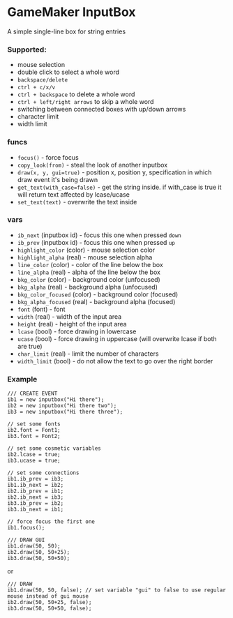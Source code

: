 # GameMaker InputBox
A simple single-line box for string entries  
  
### Supported:
- mouse selection
- double click to select a whole word
- `backspace/delete`
- `ctrl + c/x/v`
- `ctrl + backspace` to delete a whole word
- `ctrl + left/right arrows` to skip a whole word
- switching between connected boxes with up/down arrows
- character limit
- width limit


### funcs
- `focus()` - force focus
- `copy_look(from)` - steal the look of another inputbox
- `draw(x, y, gui=true)` - position x, position y, specification in which draw event it's being drawn
- `get_text(with_case=false)` - get the string inside. if with_case is true it will return text affected by lcase/ucase
- `set_text(text)` - overwrite the text inside

  
### vars
- `ib_next` (inputbox id) - focus this one when pressed `down`
- `ib_prev` (inputbox id) - focus this one when pressed `up`
- `highlight_color` (color) - mouse selection color
- `highlight_alpha` (real) - mouse selection alpha
- `line_color` (color) - color of the line below the box
- `line_alpha` (real) - alpha of the line below the box
- `bkg_color` (color) - background color (unfocused)
- `bkg_alpha` (real) - background alpha (unfocused)
- `bkg_color_focused` (color) - background color (focused)
- `bkg_alpha_focused` (real) - background alpha (focused)
- `font` (font) - font
- `width` (real) - width of the input area
- `height` (real) - height of the input area
- `lcase` (bool) - force drawing in lowercase
- `ucase` (bool) - force drawing in uppercase (will overwrite lcase if both are true)
- `char_limit` (real) - limit the number of characters
- `width_limit` (bool) - do not allow the text to go over the right border

### Example
```
/// CREATE EVENT
ib1 = new inputbox("Hi there");
ib2 = new inputbox("Hi there two");
ib3 = new inputbox("Hi there three");

// set some fonts
ib2.font = Font1;
ib3.font = Font2;

// set some cosmetic variables
ib2.lcase = true;
ib3.ucase = true;

// set some connections
ib1.ib_prev = ib3;
ib1.ib_next = ib2;
ib2.ib_prev = ib1;
ib2.ib_next = ib3;
ib3.ib_prev = ib2;
ib3.ib_next = ib1;

// force focus the first one
ib1.focus();
```
```
/// DRAW GUI
ib1.draw(50, 50);
ib2.draw(50, 50+25);
ib3.draw(50, 50+50);
```
or
```
/// DRAW
ib1.draw(50, 50, false); // set variable "gui" to false to use regular mouse instead of gui mouse 
ib2.draw(50, 50+25, false);
ib3.draw(50, 50+50, false);
```
